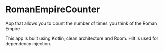 # RomanEmpireCounter
App that allows you to count the number of times you think of the Roman Empire

This app is built using Kotlin, clean architecture and Room.
Hilt is used for dependency injection.
